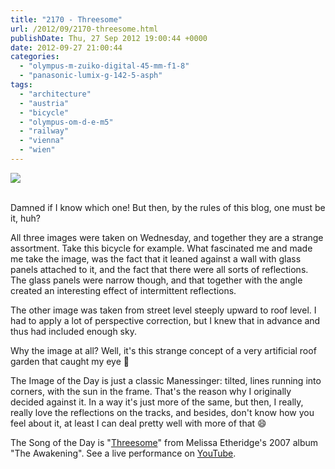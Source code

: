 ```yaml
---
title: "2170 - Threesome"
url: /2012/09/2170-threesome.html
publishDate: Thu, 27 Sep 2012 19:00:44 +0000
date: 2012-09-27 21:00:44
categories: 
  - "olympus-m-zuiko-digital-45-mm-f1-8"
  - "panasonic-lumix-g-142-5-asph"
tags: 
  - "architecture"
  - "austria"
  - "bicycle"
  - "olympus-om-d-e-m5"
  - "railway"
  - "vienna"
  - "wien"
---
```

<div class="container">
<div class="center"><a target="_blank" href="https://d25zfm9zpd7gm5.cloudfront.net/1200x1200/2012/20120926_181211_lr.jpg"><img src="https://d25zfm9zpd7gm5.cloudfront.net/0600x0600/2012/20120926_181211_lr.jpg" /></a></div>
</div>
<br />

Damned if I know which one! But then, by the rules of this blog, one must be it, huh?

<a target="_blank" href="https://d25zfm9zpd7gm5.cloudfront.net/1200x1200/2012/20120926_110924_lr.jpg"><img style="margin: 0pt 10px 0pt 0px; float: left;" src="https://d25zfm9zpd7gm5.cloudfront.net/0150x0150/2012/20120926_110924_lr.jpg" alt="" border="0" /></a> All three images were taken on Wednesday, and together they are a strange assortment. Take this bicycle for example. What fascinated me and made me take the image, was the fact that it leaned against a wall with glass panels attached to it, and the fact that there were all sorts of reflections. The glass panels were narrow though, and that together with the angle created an interesting effect of intermittent reflections.

<a target="_blank" href="https://d25zfm9zpd7gm5.cloudfront.net/1200x1200/2012/20120926_082757_lr.jpg"><img style="margin: 0pt 0px 0pt 10px; float: right;" src="https://d25zfm9zpd7gm5.cloudfront.net/0150x0150/2012/20120926_082757_lr.jpg" alt="" border="0" /></a> The other image was taken from street level steeply upward to roof level. I had to apply a lot of perspective correction, but I knew that in advance and thus had included enough sky. 

Why the image at all? Well, it's this strange concept of a very artificial roof garden that caught my eye 🙂

 The Image of the Day is just a classic Manessinger: tilted, lines running into corners, with the sun in the frame. That's the reason why I originally decided against it. In a way it's just more of the same, but then, I really, really love the reflections on the tracks, and besides, don't know how you feel about it, at least I can deal pretty well with more of that 😄

The Song of the Day is "<a href="http://www.lyricsmode.com/lyrics/m/melissa_etheridge/threesome.html" target="_blank">Threesome</a>" from Melissa Etheridge's 2007 album "The Awakening". See a live performance on <a href="http://www.youtube.com/watch?v=B_LW4vBxBuk" target="_blank">YouTube</a>.
